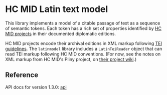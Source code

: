 # HC MID Latin text model

This library implements a model of a citable passage of text as a sequence of semantic tokens.  Each token has a rich set of properties identified by [HC MID projects](https://hcmid.github.io/) in their documented diplomatic editions.

HC MID projects encode their archival editions in XML markup following [TEI guidelines](http://www.tei-c.org/).  The `latinmodel` library includes a `LatinTeiReader` object that can read TEI markup following HC MID conventions.  (For now, see the notes on XML markup from HC MID's Pliny project, on [their project wiki](https://github.com/HCMID/plinius/wiki/XML-Markup-Explanation).)




## Reference

API docs for version 1.3.0:  [api](api/edu/holycross/shot/mid/latinmodel/index.html)
